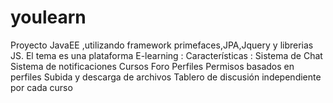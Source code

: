 # youlearn
Proyecto JavaEE ,utilizando framework primefaces,JPA,Jquery y librerias JS.
El tema es una plataforma E-learning :
Características :
Sistema de Chat
Sistema de notificaciones
Cursos
Foro
Perfiles
Permisos basados en perfiles
Subida y descarga de archivos
Tablero de discusión independiente por cada curso

